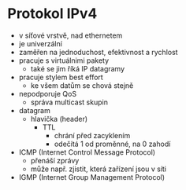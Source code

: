 # Protokol IPv4
- v síťové vrstvě, nad ethernetem
- je univerzální
- zaměřen na jednoduchost, efektivnost a rychlost
- pracuje s virtuálnimi pakety
  - také se jim říká IP datagramy
- pracuje stylem best effort
  - ke všem datům se chová stejně
- nepodporuje QoS
  - správa multicast skupin
- datagram
  - hlavička (header)
    - TTL
      - chrání před zacyklením
      - odečítá 1 od proměnné, na 0 zahodí
- ICMP (Internet Control Message Protocol)
  - přenáší zprávy
  - může např. zjistit, která zařízení jsou v síti
- IGMP (Internet Group Management Protocol)
